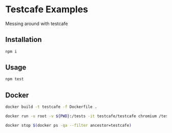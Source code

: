 # Testcafe Examples

Messing around with testcafe

## Installation

```bash
npm i
```

## Usage

```bash
npm test
```

## Docker

```bash
docker build -t testcafe -f Dockerfile .
```

```bash
docker run -u root -v ${PWD}:/tests -it testcafe/testcafe chromium /tests/**/*.spec.js
```

```bash
docker stop $(docker ps -qa --filter ancestor=testcafe)
```
